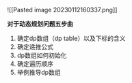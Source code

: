 ![[Pasted image 20230112160337.png]]

**对于动态规划问题五步曲**
1.  确定dp数组（dp table）以及下标的含义
2.  确定递推公式
3.  dp数组如何初始化
4.  确定遍历顺序
5.  举例推导dp数组